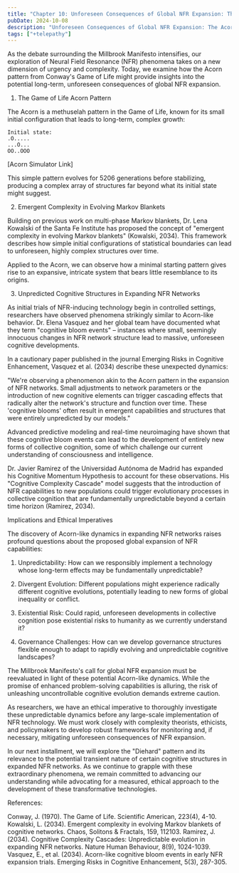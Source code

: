 ```yaml
---
title: "Chapter 10: Unforeseen Consequences of Global NFR Expansion: The Acorn Model"
pubDate: 2024-10-08
description: "Unforeseen Consequences of Global NFR Expansion: The Acorn Model"
tags: ["+telepathy"]
---
```


As the debate surrounding the Millbrook Manifesto intensifies, our exploration of Neural Field Resonance (NFR) phenomena takes on a new dimension of urgency and complexity. Today, we examine how the Acorn pattern from Conway's Game of Life might provide insights into the potential long-term, unforeseen consequences of global NFR expansion.

1. The Game of Life Acorn Pattern

The Acorn is a methuselah pattern in the Game of Life, known for its small initial configuration that leads to long-term, complex growth:

```
Initial state:
.O.....
...O...
OO..OOO
```

[Acorn Simulator Link]

This simple pattern evolves for 5206 generations before stabilizing, producing a complex array of structures far beyond what its initial state might suggest.

2. Emergent Complexity in Evolving Markov Blankets

Building on previous work on multi-phase Markov blankets, Dr. Lena Kowalski of the Santa Fe Institute has proposed the concept of "emergent complexity in evolving Markov blankets" (Kowalski, 2034). This framework describes how simple initial configurations of statistical boundaries can lead to unforeseen, highly complex structures over time.

Applied to the Acorn, we can observe how a minimal starting pattern gives rise to an expansive, intricate system that bears little resemblance to its origins.

3. Unpredicted Cognitive Structures in Expanding NFR Networks

As initial trials of NFR-inducing technology begin in controlled settings, researchers have observed phenomena strikingly similar to Acorn-like behavior. Dr. Elena Vasquez and her global team have documented what they term "cognitive bloom events" – instances where small, seemingly innocuous changes in NFR network structure lead to massive, unforeseen cognitive developments.

In a cautionary paper published in the journal Emerging Risks in Cognitive Enhancement, Vasquez et al. (2034) describe these unexpected dynamics:

"We're observing a phenomenon akin to the Acorn pattern in the expansion of NFR networks. Small adjustments to network parameters or the introduction of new cognitive elements can trigger cascading effects that radically alter the network's structure and function over time. These 'cognitive blooms' often result in emergent capabilities and structures that were entirely unpredicted by our models."

Advanced predictive modeling and real-time neuroimaging have shown that these cognitive bloom events can lead to the development of entirely new forms of collective cognition, some of which challenge our current understanding of consciousness and intelligence.

Dr. Javier Ramirez of the Universidad Autónoma de Madrid has expanded his Cognitive Momentum Hypothesis to account for these observations. His "Cognitive Complexity Cascade" model suggests that the introduction of NFR capabilities to new populations could trigger evolutionary processes in collective cognition that are fundamentally unpredictable beyond a certain time horizon (Ramirez, 2034).

Implications and Ethical Imperatives

The discovery of Acorn-like dynamics in expanding NFR networks raises profound questions about the proposed global expansion of NFR capabilities:

1. Unpredictability: How can we responsibly implement a technology whose long-term effects may be fundamentally unpredictable?

2. Divergent Evolution: Different populations might experience radically different cognitive evolutions, potentially leading to new forms of global inequality or conflict.

3. Existential Risk: Could rapid, unforeseen developments in collective cognition pose existential risks to humanity as we currently understand it?

4. Governance Challenges: How can we develop governance structures flexible enough to adapt to rapidly evolving and unpredictable cognitive landscapes?

The Millbrook Manifesto's call for global NFR expansion must be reevaluated in light of these potential Acorn-like dynamics. While the promise of enhanced problem-solving capabilities is alluring, the risk of unleashing uncontrollable cognitive evolution demands extreme caution.

As researchers, we have an ethical imperative to thoroughly investigate these unpredictable dynamics before any large-scale implementation of NFR technology. We must work closely with complexity theorists, ethicists, and policymakers to develop robust frameworks for monitoring and, if necessary, mitigating unforeseen consequences of NFR expansion.

In our next installment, we will explore the "Diehard" pattern and its relevance to the potential transient nature of certain cognitive structures in expanded NFR networks. As we continue to grapple with these extraordinary phenomena, we remain committed to advancing our understanding while advocating for a measured, ethical approach to the development of these transformative technologies.

References:

Conway, J. (1970). The Game of Life. Scientific American, 223(4), 4-10.
Kowalski, L. (2034). Emergent complexity in evolving Markov blankets of cognitive networks. Chaos, Solitons & Fractals, 159, 112103.
Ramirez, J. (2034). Cognitive Complexity Cascades: Unpredictable evolution in expanding NFR networks. Nature Human Behaviour, 8(9), 1024-1039.
Vasquez, E., et al. (2034). Acorn-like cognitive bloom events in early NFR expansion trials. Emerging Risks in Cognitive Enhancement, 5(3), 287-305.